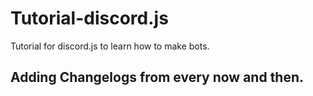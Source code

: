 # Tutorial-discord.js
Tutorial for discord.js to learn how to make bots.
## Adding Changelogs from every now and then.

